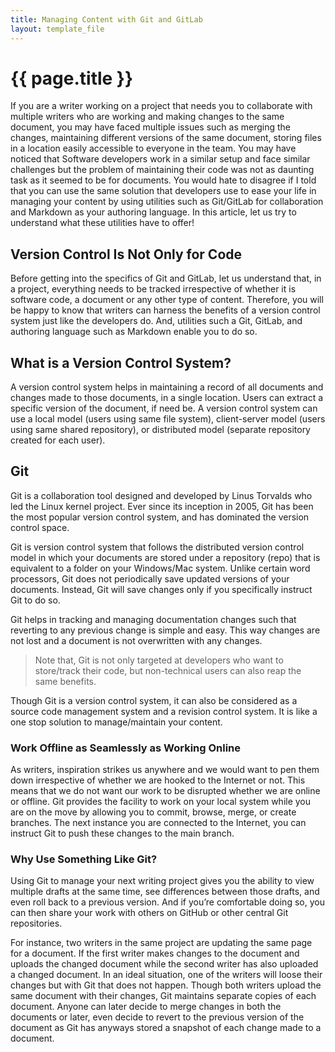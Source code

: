 ```yaml
---
title: Managing Content with Git and GitLab
layout: template_file
---
```



# {{ page.title }}

If you are a writer working on a project that needs you to collaborate with multiple writers who are working and making changes to the same document, you may have faced multiple issues such as merging the changes, maintaining different versions of the same document, storing files in a location easily accessible to everyone in the team. You may have noticed that Software developers work in a similar setup and face similar challenges but the problem of maintaining their code was not as daunting task as it seemed to be for documents. You would hate to disagree if I told that you can use the same solution that developers use to ease your life in managing your content by using utilities such as Git/GitLab for collaboration and Markdown as your authoring language.
In this article, let us try to understand what these utilities have to offer!

## Version Control Is Not Only for Code

Before getting into the specifics of Git and GitLab, let us understand that, in a project, everything needs to be tracked irrespective of whether it is software code, a document or any other type of content. Therefore, you will be happy to know that writers can harness the benefits of a version control system just like the developers do. And, utilities such a Git, GitLab, and authoring language such as Markdown enable you to do so.

## What is a Version Control System?

A version control system helps in maintaining a record of all documents and changes made to those documents, in a single location. Users can extract a specific version of the document, if need be.  A version control system can use a local model (users using same file system), client-server model (users using same shared repository), or distributed model (separate repository created for each user).

## Git

Git is a collaboration tool designed and developed by Linus Torvalds who led the Linux kernel project. Ever since its inception in 2005, Git has been the most popular version control system, and has dominated the version control space.

Git is version control system that follows the distributed version control model in which your documents are stored under a repository (repo) that is equivalent to a folder on your Windows/Mac system. Unlike certain word processors, Git does not periodically save updated versions of your documents. Instead, Git will save changes only if you specifically instruct Git to do so.

Git helps in tracking and managing documentation changes such that reverting to any previous change is simple and easy. This way changes are not lost and a document is not overwritten with any changes.

> Note that, Git is not only targeted at developers who want to store/track their code, but non-technical users can also reap the same benefits.

Though Git is a version control system, it can also be considered as a source code management system and a revision control system. It is like a one stop solution to manage/maintain your content.

### Work Offline as Seamlessly as Working Online

As writers, inspiration strikes us anywhere and we would want to pen them down irrespective of whether we are hooked to the Internet or not. This means that we do not want our work to be disrupted whether we are online or offline. Git provides the facility to work on your local system while you are on the move by allowing you to commit, browse, merge, or create branches. The next instance you are connected to the Internet, you can instruct Git to push these changes to the main branch.

### Why Use Something Like Git?

Using Git to manage your next writing project gives you the ability to view multiple drafts at the same time, see differences between those drafts, and even roll back to a previous version. And if you’re comfortable doing so, you can then share your work with others on GitHub or other central Git repositories.

For instance, two writers in the same project are updating the same page for a document. If the first writer makes changes to the document and uploads the changed document while the second writer has also uploaded a changed document. In an ideal situation, one of the writers will loose their changes but with Git that does not happen. Though both writers upload the same document with their changes, Git maintains separate copies of each document. Anyone can later decide to merge changes in both the documents or later, even decide to revert to the previous version of the document as Git has anyways stored a snapshot of each change made to a document.  
